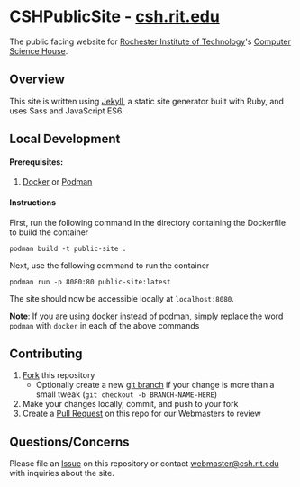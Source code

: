 # CSHPublicSite - [csh.rit.edu](https://csh.rit.edu)

The public facing website for [Rochester Institute of Technology](https://rit.edu/)'s [Computer Science House](https://csh.rit.edu).

## Overview

This site is written using [Jekyll](https://jekyllrb.com/), a static site generator built with Ruby, and uses Sass and JavaScript ES6.

## Local Development

#### Prerequisites:
1. [Docker](https://docker.com) or [Podman](https://podman.io)

#### Instructions
First, run the following command in the directory containing the Dockerfile to build the container
```
podman build -t public-site .
```

Next, use the following command to run the container
```
podman run -p 8080:80 public-site:latest
```

The site should now be accessible locally at `localhost:8080`.

**Note**: If you are using docker instead of podman, simply replace the word `podman` with `docker` in each of the above commands

## Contributing

1. [Fork](https://help.github.com/en/articles/fork-a-repo) this repository
    - Optionally create a new [git branch](https://git-scm.com/book/en/v2/Git-Branching-Branches-in-a-Nutshell) if your change is more than a small tweak (`git checkout -b BRANCH-NAME-HERE`)
3. Make your changes locally, commit, and push to your fork
4. Create a [Pull Request](https://help.github.com/en/articles/about-pull-requests) on this repo for our Webmasters to review

## Questions/Concerns

Please file an [Issue](https://github.com/ComputerScienceHouse/CSHPublicSite/issues/new) on this repository or contact [webmaster@csh.rit.edu](mailto:webmaster@csh.rit.edu) with inquiries about the site.
